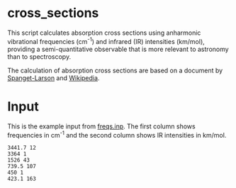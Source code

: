 # cross_sections
This script calculates absorption cross sections using anharmonic vibrational frequencies (cm<sup>-1</sup>) and infrared (IR) intensities (km/mol), providing a semi-quantitative observable that is more relevant to astronomy than to spectroscopy.

The calculation of absorption cross sections are based on a document by [Spanget-Larson](https://www.researchgate.net/publication/279441865_Infrared_Intensity_and_Lorentz_Epsilon_Curve_from_'Gaussian'_FREQ_Output) and [Wikipedia](https://en.wikipedia.org/wiki/Absorption_cross_section).

# Input
This is the example input from [freqs.inp](freqs.inp). The first column shows frequencies in cm<sup>-1</sup> and the second column shows IR intensities in km/mol.
```
3441.7 12
3364 1
1526 43
739.5 107
450 1
423.1 163
```